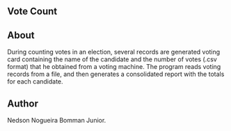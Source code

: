 ## Vote Count

## About

During counting votes in an election, several records are generated
voting card containing the name of the candidate and the number of votes
(.csv format) that he obtained from a voting machine. The program reads voting records from a
file, and then generates a consolidated report with the totals for each
candidate.

## Author

Nedson Nogueira Bomman Junior.

